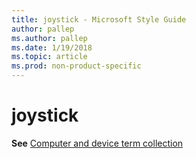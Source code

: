 ```yaml
---
title: joystick - Microsoft Style Guide
author: pallep
ms.author: pallep
ms.date: 1/19/2018
ms.topic: article
ms.prod: non-product-specific
---
```


# joystick

**See** [Computer and device term collection](/style-guide/a-z-word-list-term-collections/term-collections/computer-device-terms)
